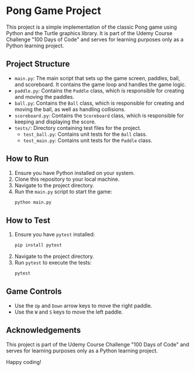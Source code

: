 # Pong Game Project

This project is a simple implementation of the classic Pong game using Python and the Turtle graphics library. It is part of the Udemy Course Challenge "100 Days of Code" and serves for learning purposes only as a Python learning project.

## Project Structure

- `main.py`: The main script that sets up the game screen, paddles, ball, and scoreboard. It contains the game loop and handles the game logic.
- `paddle.py`: Contains the `Paddle` class, which is responsible for creating and moving the paddles.
- `ball.py`: Contains the `Ball` class, which is responsible for creating and moving the ball, as well as handling collisions.
- `scoreboard.py`: Contains the `Scoreboard` class, which is responsible for keeping and displaying the score.
- `tests/`: Directory containing test files for the project.
  - `test_ball.py`: Contains unit tests for the `Ball` class.
  - `test_main.py`: Contains unit tests for the `Paddle` class.

## How to Run

1. Ensure you have Python installed on your system.
2. Clone this repository to your local machine.
3. Navigate to the project directory.
4. Run the `main.py` script to start the game:
    ```sh
    python main.py
    ```

## How to Test

1. Ensure you have `pytest` installed:
    ```sh
    pip install pytest
    ```
2. Navigate to the project directory.
3. Run `pytest` to execute the tests:
    ```sh
    pytest
    ```

## Game Controls

- Use the `Up` and `Down` arrow keys to move the right paddle.
- Use the `W` and `S` keys to move the left paddle.

## Acknowledgements

This project is part of the Udemy Course Challenge "100 Days of Code" and serves for learning purposes only as a Python learning project.

Happy coding!